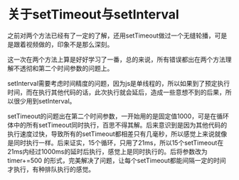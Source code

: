 关于setTimeout与setInterval
===========================
之前对两个方法已经有了一定的了解，还用setTimeout做过一个无缝轮播，可是是跟着视频做的，印象不是那么深刻。

这一次在两个方法上算是好好学习了一番，总的来说，所有错误都出在两个方法理解不透彻和第二个时间参数的问题上。

setInterval需要考虑时间精度的问题，因为js是单线程的，所以如果到了预定执行时间，而在执行其他代码的话，此次执行就会延后，造成一些意想不到的后果，所以很少用到setInterval。

setTimeout的问题出在第二个时间参数，一开始用的是固定值1000，可是在循环体中的所有setTimeout同时执行，百思不得其解。后来意识到是因为其他代码的执行速度过快，导致所有的setTimeout都相差只有几毫秒，所以感觉上来说就像是同时执行一样。后来证实，15个循环，只用了21ms，所以15个setTimeout在21ms内经过1000ms的延时后执行，感觉上是同时执行的。后将参数改为 timer+=500 的形式，完美解决了问题，让每个setTimeout都能间隔一定的时间才执行，有种排队执行的感觉。
